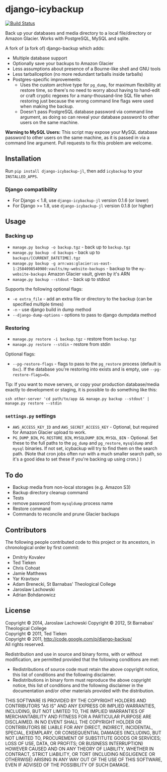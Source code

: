 # django-icybackup
[![Build Status](https://travis-ci.org/jlachowski/django-icybackup.svg?branch=master)](https://travis-ci.org/jlachowski/django-icybackup)

Back up your databases and media directory to a local file/directory or Amazon Glacier. Works with PostgreSQL, MySQL and sqlite.

A fork of (a fork of) django-backup which adds:

- Multiple database support
- Optionally save your backups to Amazon Glacier
- Less assumptions about presence of a Bourne-like shell and GNU tools
- Less tarballception (no more redundant tarballs inside tarballs)
- Postgres-specific improvements:
	- Uses the custom archive type for `pg_dump`, for maximum flexibility at restore time, so there's no need to worry about having to hand-edit or craft cryptic regexes for a many-thousand-line SQL file when restoring just because the wrong command line flags were used when making the backup.
	- Doesn't pass PostgreSQL database password via command line argument, as doing so can reveal your database password to other users on the same machine.

**Warning to MySQL Users:** This script may expose your MySQL database password to other users on the same machine, as it is passed in via a command line argument. Pull requests to fix this problem are welcome.

## Installation

Run `pip install django-icybackup-jl`, then add `icybackup` to your `INSTALLED_APPS`.

### Django compatibility
- For Django < 1.8, use `django-icybackup-jl` version 0.1.6 (or lower)
- For Django >= 1.8, use `django-icybackup-jl` version 0.1.8 (or higher)

## Usage

### Backing up

- `manage.py backup -o backup.tgz` - back up to `backup.tgz`
- `manage.py backup -d backups` - back up to `backups/[CURRENT_DATETIME].tgz`
- `manage.py backup -g arn:was:glacier:us-east-1:2584098540980:vaults/my-website-backups` - backup to the `my-website-backups` Amazon Glacier vault, given by it's ARN
- `manage.py backup --stdout` - back up to stdout

Supports the following optional flags:

- `-e extra_file` - add an extra file or directory to the backup (can be specified multiple times)
- `-n` - use django build in dump method
- `--django-dump-options` - options to pass to django dumpdata method

### Restoring

- `manage.py restore -i backup.tgz` - restore from `backup.tgz`
- `manage.py restore --stdin` - restore from stdin

Optional flags:

- `--pg-restore-flags` - flags to pass to the `pg_restore` process (default is `Oxc`). If the database you're restoring into exists and is empty, use `--pg-restore-flags=Ox`.

Tip: If you want to move servers, or copy your production database/media exactly to development or staging, it is possible to do something like this:

    ssh other-server 'cd path/to/app && manage.py backup --stdout' | manage.py restore --stdin

### `settings.py` settings

- `AWS_ACCESS_KEY_ID` and `AWS_SECRET_ACCESS_KEY` - Optional, but required for Amazon Glacier upload to work.
- `PG_DUMP_BIN`, `PG_RESTORE_BIN`, `MYSQLDUMP_BIN`, `MYSQL_BIN` - Optional. Set these to the full paths to the `pg_dump` and `pg_restore`, `mysqldump` and `mysql` binaries. If not set, icybackup will try to find them on the search path. (Note that cron jobs often run with a much smaller search path, so it's a good idea to set these if you're backing up using cron.)
)
## To do

- Backup media from non-local storages (e.g. Amazon S3)
- Backup directory cleanup command
- Tests
- remove password from `mysqldump` process name
- Restore command
- Commands to reconcile and prune Glacier backups

## Contributors

The following people contributed code to this project or its ancestors, in chronological order by first commit:

- Dmitriy Kovalev
- Ted Tieken
- Chris Cohoat
- Jamie Matthews
- Yar Kravtsov
- Adam Brenecki, St Barnabas' Theological College
- Jaroslaw Lachowski
- Adrian Bohdanowicz

## License

Copyright &copy; 2014, Jaroslaw Lachowski
Copyright &copy; 2012, St Barnabas' Theological College  
Copyright &copy; 2011, Ted Tieken  
Copyright &copy; 2011, http://code.google.com/p/django-backup/  
All rights reserved.

Redistribution and use in source and binary forms, with or without modification, are permitted provided that the following conditions are met:

* Redistributions of source code must retain the above copyright notice, this list of conditions and the following disclaimer.
* Redistributions in binary form must reproduce the above copyright notice, this list of conditions and the following disclaimer in the documentation and/or other materials provided with the distribution.

THIS SOFTWARE IS PROVIDED BY THE COPYRIGHT HOLDERS AND CONTRIBUTORS "AS IS" AND ANY EXPRESS OR IMPLIED WARRANTIES, INCLUDING, BUT NOT LIMITED TO, THE IMPLIED WARRANTIES OF MERCHANTABILITY AND FITNESS FOR A PARTICULAR PURPOSE ARE DISCLAIMED. IN NO EVENT SHALL THE COPYRIGHT HOLDER OR CONTRIBUTORS BE LIABLE FOR ANY DIRECT, INDIRECT, INCIDENTAL, SPECIAL, EXEMPLARY, OR CONSEQUENTIAL DAMAGES (INCLUDING, BUT NOT LIMITED TO, PROCUREMENT OF SUBSTITUTE GOODS OR SERVICES; LOSS OF USE, DATA, OR PROFITS; OR BUSINESS INTERRUPTION) HOWEVER CAUSED AND ON ANY THEORY OF LIABILITY, WHETHER IN CONTRACT, STRICT LIABILITY, OR TORT (INCLUDING NEGLIGENCE OR OTHERWISE) ARISING IN ANY WAY OUT OF THE USE OF THIS SOFTWARE, EVEN IF ADVISED OF THE POSSIBILITY OF SUCH DAMAGE.
